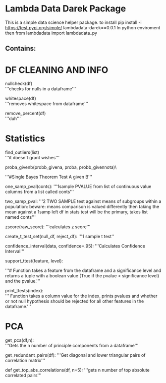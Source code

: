 # Lambda Data Darek Package

This is a simple data science helper package.
to install pip install -i https://test.pypi.org/simple/ lambdadata-darek==0.0.1
In python enviroment then from lambdadata import lambdadata_py

## Contains:

# DF CLEANING AND INFO

nullcheck(df)\
'''checks for nulls in a dataframe'''

whitespace(df)\
'''removes whitespace from dataframe'''

remove_percent(df)\
'''duh'''

# Statistics
 
find_outliers(list)\
'''it doesn't grant wishes'''
  
  
proba_givenb(probb_givena, proba, probb_givennota)\
  
  '''#Single Bayes Theorem Test A given B'''
 

one_samp_pval(conts):
  '''1sample PVALUE from list of continuous value columns
    from a list called conts'''

two_samp_pval:
  '''2 TWO SAMPLE test against means of subgroups within a population: beware: means
  comparison is valued differently then taking the mean against a 1samp
  left df in stats test will be the primary, takes list named conts'''
  
zscore(raw_score):
'''calculates z score'''

create_t_test_set(null_df, reject_df):
'''1 sample t test''

confidence_interval(data, confidence=.95):
'''Calculates Confidence Interval'''

support_ttest(feature, level):
  
  '''# Function takes a feature from the dataframe and a significance level and 
   returns a tuple with a boolean value (True if the pvalue < significance level) 
   and the pvalue.'''

print_ttests(index):  
  ''' Function takes a column value for the index, prints pvalues and whether or not
  null hypothesis should be rejected for all other features in the dataframe.'''
        
# PCA

get_pca(df,n):  
'''Gets the n number of principle components from a dataframe'''

get_redundant_pairs(df):
      '''Get diagonal and lower triangular pairs of correlation matrix'''

 def get_top_abs_correlations(df, n=5):
 '''gets n number of top absolute correlated pairs'''

